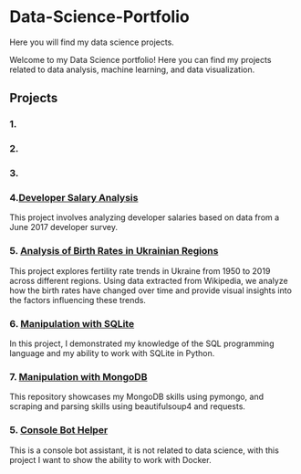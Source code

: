 # Data-Science-Portfolio
Here you will find my data science projects.

Welcome to my Data Science portfolio! Here you can find my projects related to data analysis, machine learning, and data visualization.

## Projects

### 1. 

### 2. 

### 3.

### 4.[Developer Salary Analysis](https://github.com/data-tamer2410/ds-developer-salary-analysis/tree/main)
This project involves analyzing developer salaries based on data from a June 2017 developer survey.

### 5. [Analysis of Birth Rates in Ukrainian Regions](https://github.com/data-tamer2410/ds-analysis-of-birth-rates-in-ukrainian-regions)
This project explores fertility rate trends in Ukraine from 1950 to 2019 across different regions. Using data extracted from Wikipedia, we analyze how the birth rates have changed over time and provide visual insights into the factors influencing these trends.

### 6. [Manipulation with SQLite](https://github.com/data-tamer2410/ds-manipulation-with-sqlite/tree/master)
In this project, I demonstrated my knowledge of the SQL programming language and my ability to work with SQLite in Python.

### 7. [Manipulation with MongoDB](https://github.com/data-tamer2410/ds-manipulation-with-mongodb/tree/master)
This repository showcases my MongoDB skills using pymongo, and scraping and parsing skills using beautifulsoup4 and requests.

### 5. [Console Bot Helper](https://github.com/data-tamer2410/ds-console-bot-helper/tree/master)
This is a console bot assistant, it is not related to data science, with this project I want to show the ability to work with Docker.




